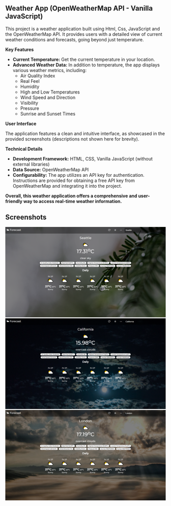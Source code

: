 ## Weather App (OpenWeatherMap API - Vanilla JavaScript)

This project is a weather application built using Html, Css, JavaScript and the OpenWeatherMap API. It provides users with a detailed view of current weather conditions and forecasts, going beyond just temperature.

**Key Features**

- **Current Temperature:** Get the current temperature in your location.
- **Advanced Weather Data:**  In addition to temperature, the app displays various weather metrics, including:
    - Air Quality Index
    - Real Feel
    - Humidity
    - High and Low Temperatures
    - Wind Speed and Direction
    - Visibility
    - Pressure
    - Sunrise and Sunset Times

**User Interface**

The application features a clean and intuitive interface, as showcased in the provided screenshots (descriptions not shown here for brevity). 

**Technical Details**

- **Development Framework:** HTML, CSS, Vanilla JavaScript (without external libraries)
- **Data Source:** OpenWeatherMap API
- **Configurability:** The app utilizes an API key for authentication.  Instructions are provided for obtaining a free API key from OpenWeatherMap and integrating it into the project.

**Overall, this weather application offers a comprehensive and user-friendly way to access real-time weather information.**

## Screenshots

![sample-screenshot](screenshots/1.png)
![sample-screenshot](screenshots/2.png)
![sample-screenshot](screenshots/3.png)
